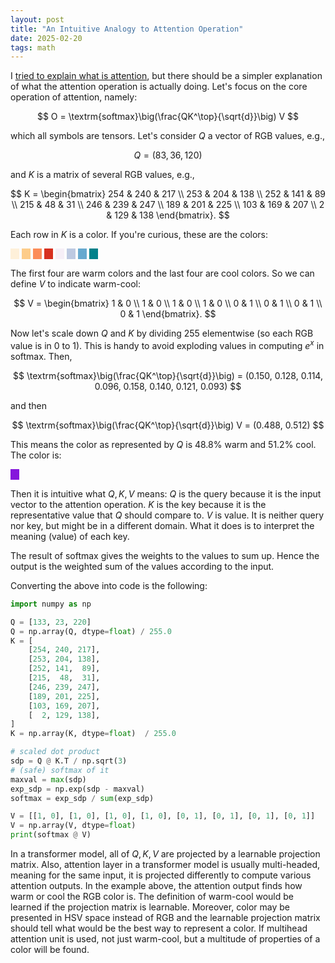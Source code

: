 ```yaml
---
layout: post
title: "An Intuitive Analogy to Attention Operation"
date: 2025-02-20
tags: math
---
```


I [tried to explain what is attention](/2023-05-21-attention/), but there should
be a simpler explanation of what the attention operation is actually doing.
Let's focus on the core operation of attention, namely:

$$
O = \textrm{softmax}\big(\frac{QK^\top}{\sqrt{d}}\big) V
$$

which all symbols are tensors. Let's consider $Q$ a vector of RGB values, e.g.,

$$
Q = (83, 36, 120)
$$

and $K$ is a matrix of several RGB values, e.g.,

$$
K = \begin{bmatrix}
    254 & 240 & 217 \\
    253 & 204 & 138 \\
    252 & 141 &  89 \\
    215 &  48 &  31 \\
    246 & 239 & 247 \\
    189 & 201 & 225 \\
    103 & 169 & 207 \\
      2 & 129 & 138
\end{bmatrix}.
$$

Each row in $K$ is a color. If you're curious, these are the colors:

<span style="width:1em; display:inline-block; background-color:#fef0d9;">&nbsp;</span>
<span style="width:1em; display:inline-block; background-color:#fdcc8a;">&nbsp;</span>
<span style="width:1em; display:inline-block; background-color:#fc8d59;">&nbsp;</span>
<span style="width:1em; display:inline-block; background-color:#d7301f;">&nbsp;</span>
<span style="width:1em; display:inline-block; background-color:#f6eff7;">&nbsp;</span>
<span style="width:1em; display:inline-block; background-color:#bdc9e1;">&nbsp;</span>
<span style="width:1em; display:inline-block; background-color:#67a9cf;">&nbsp;</span>
<span style="width:1em; display:inline-block; background-color:#02818a;">&nbsp;</span>

The first four are warm colors and the last four are cool colors. So we can define $V$ to indicate warm-cool:

$$
V = \begin{bmatrix}
    1 & 0 \\
    1 & 0 \\
    1 & 0 \\
    1 & 0 \\
    0 & 1 \\
    0 & 1 \\
    0 & 1 \\
    0 & 1
\end{bmatrix}.
$$

Now let's scale down $Q$ and $K$ by dividing 255 elementwise (so each RGB value
is in 0 to 1). This is handy to avoid exploding values in computing $e^x$ in
softmax. Then,

$$
\textrm{softmax}\big(\frac{QK^\top}{\sqrt{d}}\big) = (0.150, 0.128, 0.114, 0.096, 0.158, 0.140, 0.121, 0.093)
$$

and then

$$
\textrm{softmax}\big(\frac{QK^\top}{\sqrt{d}}\big) V = (0.488, 0.512)
$$

This means the color as represented by $Q$ is 48.8% warm and 51.2% cool. The color is:

<span style="width:1em; display:inline-block; background-color:#8517dc;">&nbsp;</span>

Then it is intuitive what $Q,K,V$ means: $Q$ is the query because it is the
input vector to the attention operation. $K$ is the key because it is the
representative value that $Q$ should compare to. $V$ is value. It is neither
query nor key, but might be in a different domain. What it does is to interpret
the meaning (value) of each key.

The result of softmax gives the weights to the values to sum up. Hence the
output is the weighted sum of the values according to the input.

Converting the above into code is the following:

```python
import numpy as np

Q = [133, 23, 220]
Q = np.array(Q, dtype=float) / 255.0
K = [
    [254, 240, 217],
    [253, 204, 138],
    [252, 141,  89],
    [215,  48,  31],
    [246, 239, 247],
    [189, 201, 225],
    [103, 169, 207],
    [  2, 129, 138],
]
K = np.array(K, dtype=float)  / 255.0

# scaled dot product
sdp = Q @ K.T / np.sqrt(3)
# (safe) softmax of it
maxval = max(sdp)
exp_sdp = np.exp(sdp - maxval)
softmax = exp_sdp / sum(exp_sdp)

V = [[1, 0], [1, 0], [1, 0], [1, 0], [0, 1], [0, 1], [0, 1], [0, 1]]
V = np.array(V, dtype=float)
print(softmax @ V)
```

In a transformer model, all of $Q,K,V$ are projected by a learnable projection
matrix. Also, attention layer in a transformer model is usually multi-headed,
meaning for the same input, it is projected differently to compute various
attention outputs. In the example above, the attention output finds how warm or
cool the RGB color is. The definition of warm-cool would be learned if the
projection matrix is learnable. Moreover, color may be presented in HSV space
instead of RGB and the learnable projection matrix should tell what would be
the best way to represent a color. If multihead attention unit is used, not
just warm-cool, but a multitude of properties of a color will be found.
